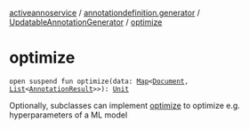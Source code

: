 [activeannoservice](../../index.md) / [annotationdefinition.generator](../index.md) / [UpdatableAnnotationGenerator](index.md) / [optimize](./optimize.md)

# optimize

`open suspend fun optimize(data: `[`Map`](https://kotlinlang.org/api/latest/jvm/stdlib/kotlin.collections/-map/index.html)`<`[`Document`](../../document/-document/index.md)`, `[`List`](https://kotlinlang.org/api/latest/jvm/stdlib/kotlin.collections/-list/index.html)`<`[`AnnotationResult`](../../document.annotation/-annotation-result/index.md)`>>): `[`Unit`](https://kotlinlang.org/api/latest/jvm/stdlib/kotlin/-unit/index.html)

Optionally, subclasses can implement [optimize](./optimize.md) to optimize e.g. hyperparameters of a ML model

